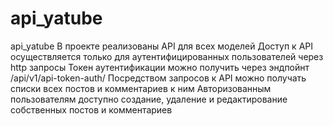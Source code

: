 # api_yatube
api_yatube
В проекте реализованы API для всех моделей
Доступ к API осуществляется только для аутентифицированных пользователей через http запросы
Токен аутентификации можно получить через эндпойнт /api/v1/api-token-auth/
Посредством запросов к API можно получать списки всех постов и комментариев к ним
Авторизованным пользователям доступно создание, удаление и редактирование собственных постов и комментариев
